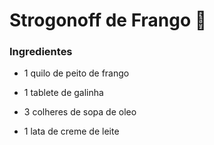 # Strogonoff de Frango :chicken:

### Ingredientes

- 1 quilo de peito de frango

- 1 tablete de galinha
- 3 colheres de sopa de oleo
- 1 lata de creme de leite